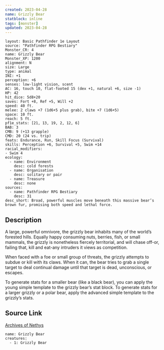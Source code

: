```yaml
---
created: 2023-04-28
name: Grizzly Bear
statblock: inline
tags: [monster]
updated: 2023-04-28
---
```

```statblock
layout: Basic Pathfinder 1e Layout
source: "Pathfinder RPG Bestiary"
Monster_CR: 4
name: Grizzly Bear
Monster_XP: 1200
alignment: N
size: Large
type: animal
INI: +1
perception: +6
senses: low-light vision, scent
AC: 16, touch 10, flat-footed 15 (dex +1, natural +6, size -1)
HP: 42
hit_dice: 5d8+20
saves: Fort +8, Ref +5, Will +2
speed: 40 ft.
melee: 2 claws +7 (1d6+5 plus grab), bite +7 (1d6+5)
space: 10 ft.
reach: 5 ft.
pf1e_stats: [21, 13, 19, 2, 12, 6]
BAB: 3
CMB: 9 (+13 grapple)
CMD: 20 (24 vs. trip)
feats: Endurance, Run, Skill Focus (Survival)
skills: Perception +6, Survival +5, Swim +14
racial_modifiers:
- Swim 4
ecology:
  - name: Environment
    desc: cold forests
  - name: Organisation
    desc: solitary or pair
  - name: Treasure
    desc: none
sources:
  - name: Pathfinder RPG Bestiary
    desc: 31
desc_short: Broad, powerful muscles move beneath this massive bear’s brown fur, promising both speed and lethal force.
```
## Description
A large, powerful omnivore, the grizzly bear inhabits many of the world’s forested hills. Equally happy consuming nuts, berries, fish, or small mammals, the grizzly is nonetheless fiercely territorial, and will chase off-or, failing that, kill and eat-any intruders it views as competition.

When faced with a foe or small group of threats, the grizzly attempts to subdue or kill with its claws. When it can, the bear tries to grab a single target to deal continual damage until that target is dead, unconscious, or escapes.

To generate stats for a smaller bear (like a black bear), you can apply the young simple template to the grizzly bear’s stat block. To generate stats for a larger grizzly or a polar bear, apply the advanced simple template to the grizzly’s stats.
## Source Link
[Archives of Nethys](https://aonprd.com/MonsterDisplay.aspx?ItemName=Grizzly%20Bear)
```encounter-table
name: Grizzly Bear
creatures:
  - 1: Grizzly Bear
```
